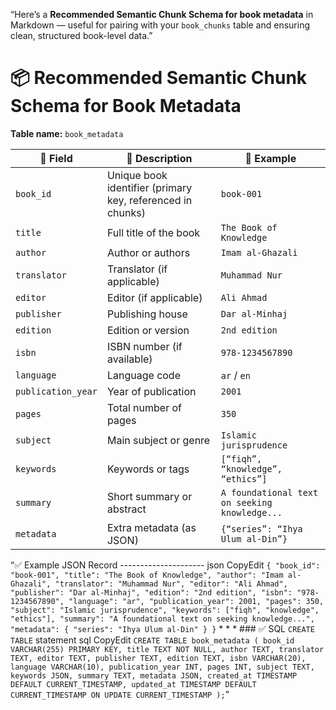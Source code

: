“Here’s a **Recommended Semantic Chunk Schema for book metadata** in Markdown — useful for pairing with your `book_chunks` table and ensuring clean, structured book-level data.”


# 📦 Recommended Semantic Chunk Schema for Book Metadata

**Table name:** `book_metadata`

| 📌 Field        | 💬 Description                                                | 🔑 Example                                      |
|-----------------|-------------------------------------------------------------|------------------------------------------------|
| `book_id`      | Unique book identifier (primary key, referenced in chunks)  | `book-001`                                    |
| `title`        | Full title of the book                                      | `The Book of Knowledge`                       |
| `author`       | Author or authors                                           | `Imam al-Ghazali`                            |
| `translator`   | Translator (if applicable)                                  | `Muhammad Nur`                               |
| `editor`       | Editor (if applicable)                                      | `Ali Ahmad`                                  |
| `publisher`    | Publishing house                                            | `Dar al-Minhaj`                              |
| `edition`      | Edition or version                                          | `2nd edition`                                |
| `isbn`         | ISBN number (if available)                                  | `978-1234567890`                             |
| `language`     | Language code                                               | `ar` / `en`                                  |
| `publication_year` | Year of publication                                     | `2001`                                       |
| `pages`        | Total number of pages                                       | `350`                                        |
| `subject`      | Main subject or genre                                       | `Islamic jurisprudence`                      |
| `keywords`     | Keywords or tags                                            | `[“fiqh”, “knowledge”, “ethics”]`           |
| `summary`      | Short summary or abstract                                   | `A foundational text on seeking knowledge...`|
| `metadata`     | Extra metadata (as JSON)                                    | `{“series”: “Ihya Ulum al-Din”}`            |

“✅ Example JSON Record --------------------- json CopyEdit `{ "book_id": "book-001", "title": "The Book of Knowledge", "author": "Imam al-Ghazali", "translator": "Muhammad Nur", "editor": "Ali Ahmad", "publisher": "Dar al-Minhaj", "edition": "2nd edition", "isbn": "978-1234567890", "language": "ar", "publication_year": 2001, "pages": 350, "subject": "Islamic jurisprudence", "keywords": ["fiqh", "knowledge", "ethics"], "summary": "A foundational text on seeking knowledge...", "metadata": { "series": "Ihya Ulum al-Din" } }` * * * ### ✅ SQL `CREATE TABLE` statement sql CopyEdit `CREATE TABLE book_metadata ( book_id VARCHAR(255) PRIMARY KEY, title TEXT NOT NULL, author TEXT, translator TEXT, editor TEXT, publisher TEXT, edition TEXT, isbn VARCHAR(20), language VARCHAR(10), publication_year INT, pages INT, subject TEXT, keywords JSON, summary TEXT, metadata JSON, created_at TIMESTAMP DEFAULT CURRENT_TIMESTAMP, updated_at TIMESTAMP DEFAULT CURRENT_TIMESTAMP ON UPDATE CURRENT_TIMESTAMP );`”

